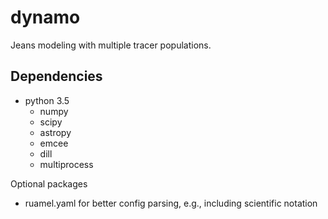 # dynamo

Jeans modeling with multiple tracer populations.

## Dependencies

* python 3.5
  * numpy
  * scipy
  * astropy
  * emcee
  * dill
  * multiprocess
  
Optional packages

* ruamel.yaml for better config parsing, e.g., including scientific notation
